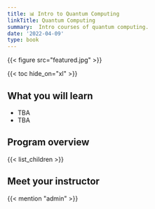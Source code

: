 ```yaml
---
title: 📊 Intro to Quantum Computing
linkTitle: Quantum Computing
summary:  Intro courses of quantum computing.
date: '2022-04-09'
type: book
---
```


{{< figure src="featured.jpg" >}}

{{< toc hide_on="xl" >}}

## What you will learn

- TBA
- TBA

## Program overview

{{< list_children >}}

## Meet your instructor

{{< mention "admin" >}}

## 



<!-- ## FAQs

{{< spoiler text="Are there prerequisites?" >}}
There are no prerequisites for the first course.
{{< /spoiler >}}

{{< spoiler text="How often do the courses run?" >}}
Continuously, at your own pace.
{{< /spoiler >}}

{{< cta cta_text="Begin the course" cta_link="python" >}} -->
